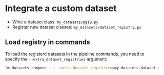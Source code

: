 # Integrate a custom dataset

- Write a dataset class: `my_datasets/pg19.py`
- Register new dataset classes: `my_datasets/dataset_registry.py`

## Load registry in commands

To load the registerd datasets in the pipeline commands, you need to specify the `--extra_dataset_registries` argument:

```bash
lm-datasets compose ... -extra_dataset_registries=my_datasets.dataset_registry
```